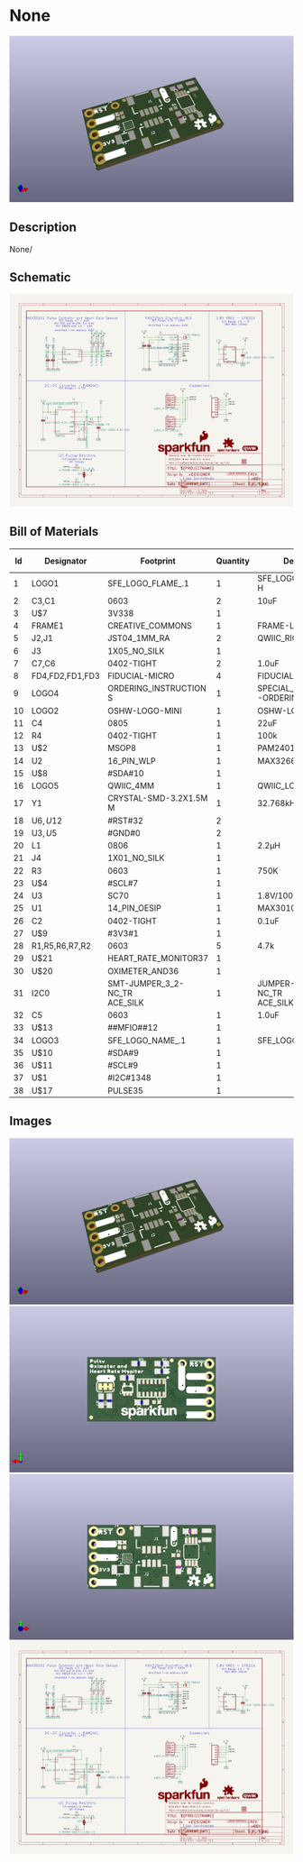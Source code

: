 # None
![None](version_current/working/working_3d.png)
## Description
None/
## Schematic
![None](version_current/working/working_schematic.png)
## Bill of Materials
| Id | Designator | Footprint | Quantity | Designation | Supplier and ref |  |
| --- | --- | --- | --- | --- | --- | --- |
| 1 | LOGO1 | SFE_LOGO_FLAME_.1 | 1 | SFE_LOGO_FLAME.1_INC<br>H |  |  |
| 2 | C3,C1 | 0603 | 2 | 10uF |  |  |
| 3 | U$7 | 3V338 | 1 |  |  |  |
| 4 | FRAME1 | CREATIVE_COMMONS | 1 | FRAME-LETTER |  |  |
| 5 | J2,J1 | JST04_1MM_RA | 2 | QWIIC_RIGHT_ANGLE |  |  |
| 6 | J3 | 1X05_NO_SILK | 1 |  |  |  |
| 7 | C7,C6 | 0402-TIGHT | 2 | 1.0uF |  |  |
| 8 | FD4,FD2,FD1,FD3 | FIDUCIAL-MICRO | 4 | FIDUCIALUFIDUCIAL |  |  |
| 9 | LOGO4 | ORDERING_INSTRUCTION<br>S | 1 | SPECIAL_INSTRUCTIONS<br>-ORDERING |  |  |
| 10 | LOGO2 | OSHW-LOGO-MINI | 1 | OSHW-LOGOMINI |  |  |
| 11 | C4 | 0805 | 1 | 22uF |  |  |
| 12 | R4 | 0402-TIGHT | 1 | 100k |  |  |
| 13 | U$2 | MSOP8 | 1 | PAM2401 |  |  |
| 14 | U2 | 16_PIN_WLP | 1 | MAX32664GWEA |  |  |
| 15 | U$8 | #SDA#10 | 1 |  |  |  |
| 16 | LOGO5 | QWIIC_4MM | 1 | QWIIC_LOGO_4MM |  |  |
| 17 | Y1 | CRYSTAL-SMD-3.2X1.5M<br>M | 1 | 32.768kHz |  |  |
| 18 | U$6,U$12 | #RST#32 | 2 |  |  |  |
| 19 | U$3,U$5 | #GND#0 | 2 |  |  |  |
| 20 | L1 | 0806 | 1 | 2.2μH |  |  |
| 21 | J4 | 1X01_NO_SILK | 1 |  |  |  |
| 22 | R3 | 0603 | 1 | 750K |  |  |
| 23 | U$4 | #SCL#7 | 1 |  |  |  |
| 24 | U3 | SC70 | 1 | 1.8V/100mA |  |  |
| 25 | U1 | 14_PIN_OESIP | 1 | MAX30101EFD |  |  |
| 26 | C2 | 0402-TIGHT | 1 | 0.1uF |  |  |
| 27 | U$9 | #3V3#1 | 1 |  |  |  |
| 28 | R1,R5,R6,R7,R2 | 0603 | 5 | 4.7k |  |  |
| 29 | U$21 | HEART_RATE_MONITOR37 | 1 |  |  |  |
| 30 | U$20 | OXIMETER_AND36 | 1 |  |  |  |
| 31 | I2C0 | SMT-JUMPER_3_2-NC_TR<br>ACE_SILK | 1 | JUMPER-SMT_3_2-NC_TR<br>ACE_SILK |  |  |
| 32 | C5 | 0603 | 1 | 1.0uF |  |  |
| 33 | U$13 | ##MFIO##12 | 1 |  |  |  |
| 34 | LOGO3 | SFE_LOGO_NAME_.1 | 1 | SFE_LOGO_NAME.1_INCH |  |  |
| 35 | U$10 | #SDA#9 | 1 |  |  |  |
| 36 | U$11 | #SCL#9 | 1 |  |  |  |
| 37 | U$1 | #I2C#1348 | 1 |  |  |  |
| 38 | U$17 | PULSE35 | 1 |  |  |  |

## Images
![version_current/working/working_3d.png](version_current/working/working_3d.png)
![version_current/working/working_3d_back.png](version_current/working/working_3d_back.png)
![version_current/working/working_3d_front.png](version_current/working/working_3d_front.png)
![version_current/working/working_schematic.png](version_current/working/working_schematic.png)
